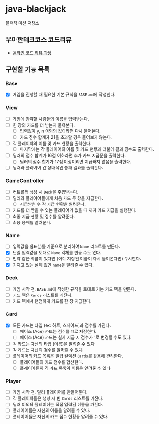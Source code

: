 # java-blackjack

블랙잭 미션 저장소

## 우아한테크코스 코드리뷰

- [온라인 코드 리뷰 과정](https://github.com/woowacourse/woowacourse-docs/blob/master/maincourse/README.md)

## 구현할 기능 목록
### Base
- [x] 게임을 진행할 때 필요한 기본 규칙을 `BASE.md`에 작성한다.
### View
- [ ] 게임에 참여할 사람들의 이름을 입력받는다.
- [ ] 한 장의 카드를 더 받는지 물어본다.
  - [ ] 입력값이 y, n 이외의 값이라면 다시 물어본다.
  - [ ] 카드 점수 합계가 21을 초과할 경우 물어보지 않는다.
- [ ] 각 플레이어의 이름 및 카드 현황을 출력한다.
  - [ ] 마지막에는 각 플레이어의 이름 및 카드 현황과 더불어 결과 점수도 출력한다.
- [ ] 딜러의 점수 합계가 16점 이하라면 추가 카드 지급문을 출력한다.
  - [ ] 딜러의 점수 합계가 17점 이상이라면 지급하지 않음을 출력한다.
- [ ] 딜러와 플레이어 간 상대적인 승패 결과를 출력한다.
### GameController
- [ ] 컨트롤러 생성 시 `Deck`을 주입받는다.
- [ ] 딜러와 플레이어들에게 처음 카드 두 장을 지급한다.
  - [ ] 지급받은 후 각 지급 현황을 알려준다.
- [ ] 카드를 더 받을 수 있는 플레이어가 없을 때 까지 카드 지급을 실행한다.
- [ ] 최종 지급 현황 및 점수를 알려준다.
- [ ] 최종 승패를 알려준다.
### Name
- [ ] 입력값을 쉼표(,)를 기준으로 분리하여 `Name` 리스트를 만든다.
- [x] 단일 입력값을 토대로 `Name` 객체를 만들 수도 있다.
- [ ] 만약 같은 이름이 있다면 (이미 저장된 이름이 다시 들어온다면) 무시한다.
- [x] 가지고 있는 실제 값인 `name`을 알려줄 수 있다.
### Deck
- [ ] 게임 시작 전, `BASE.md`에 작성한 규칙을 토대로 기본 카드 덱을 만든다.
- [ ] 카드 덱은 `Cards` 리스트를 가진다.
- [ ] 카드 덱에서 랜덤하게 카드를 한 장 지급한다.
### Card
- [x] 모든 카드는 타입 (ex: 하트, 스페이드)과 점수를 가진다.
  - [ ] 에이스 (Ace) 카드는 점수를 11로 저장한다.
  - [ ] 에이스 (Ace) 카드는 실제 지급 시 점수가 1로 변경될 수도 있다.
- [ ] 각 카드는 자신의 타입 (이름)을 알려줄 수 있다.
- [ ] 각 카드는 자신의 점수를 알려줄 수 있다.
- [ ] 플레이어의 카드 목록은 일급 컬렉션 `Cards`를 활용해 관리한다.
  - [ ] 플레이어들의 카드 점수를 합산한다.
  - [ ] 플레이어들의 각 카드 목록의 이름을 알려줄 수 있다.
### Player
- [ ] 게임 시작 전, 딜러 플레이어를 만들어둔다.
- [ ] 각 플레이어들은 생성 시 빈 `Cards` 리스트를 가진다.
- [ ] 딜러 이외의 플레이어는 직접 입력된 이름을 가진다.
- [ ] 플레이어들은 자신의 이름을 알려줄 수 있다.
- [ ] 플레이어들은 자신의 카드 점수 현황을 알려줄 수 있다.
